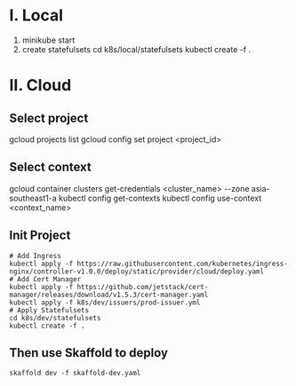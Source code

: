# I. Local

1. minikube start
2. create statefulsets
   cd k8s/local/statefulsets
   kubectl create -f .

# II. Cloud

## Select project

gcloud projects list
gcloud config set project <project_id>

## Select context

gcloud container clusters get-credentials <cluster_name> --zone asia-southeast1-a
kubectl config get-contexts
kubectl config use-context <context_name>

## Init Project

```shell
# Add Ingress
kubectl apply -f https://raw.githubusercontent.com/kubernetes/ingress-nginx/controller-v1.0.0/deploy/static/provider/cloud/deploy.yaml
# Add Cert Manager
kubectl apply -f https://github.com/jetstack/cert-manager/releases/download/v1.5.3/cert-manager.yaml
kubectl apply -f k8s/dev/issuers/prod-issuer.yml
# Apply Statefulsets
cd k8s/dev/statefulsets
kubectl create -f .
```

## Then use Skaffold to deploy

```shell
skaffold dev -f skaffold-dev.yaml
```
